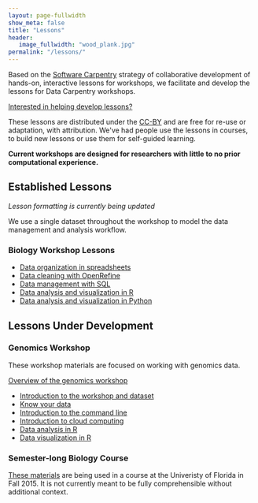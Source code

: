 ```yaml
---
layout: page-fullwidth
show_meta: false
title: "Lessons"
header:
   image_fullwidth: "wood_plank.jpg"
permalink: "/lessons/"
---
```


Based on the [Software Carpentry](http://software-carpentry.org) strategy of collaborative development
of hands-on, interactive lessons for workshops, we facilitate and
develop the lessons for Data Carpentry workshops.

[Interested in helping develop lessons?](/involved-lessons/)

These lessons are distributed under the [CC-BY](https://creativecommons.org/licenses/by/2.0/) and are free for re-use or adaptation, with attribution. We've had people use the lessons in courses, to build new lessons or use them for self-guided learning.

**Current workshops are designed for researchers with little to
no prior computational experience.**


## Established Lessons
*Lesson formatting is currently being updated*

We use a single dataset throughout the workshop to model
the data management and analysis workflow.


### Biology Workshop Lessons

- [Data organization in spreadsheets](http://datacarpentry.github.io/spreadsheet-ecology-lesson/)
- [Data cleaning with OpenRefine](http://datacarpentry.github.io/OpenRefine-ecology/)
- [Data management with SQL](http://datacarpentry.github.io/sql-ecology/)
- [Data analysis and visualization in R](http://datacarpentry.github.io/R-ecology/)
- [Data analysis and visualization in Python](http://datacarpentry.github.io/python-ecology/)


## Lessons Under Development


### Genomics Workshop
These workshop materials are focused on working with genomics data.

[Overview of the genomics workshop](http://www.datacarpentry.org/genomics-workshop/)

- [Introduction to the workshop and dataset](http://www.datacarpentry.org/introduction-genomics/)
- [Know your data](https://github.com/datacarpentry/knowyourdata-genomics/tree/gh-pages/lessons)
- [Introduction to the command line](https://github.com/datacarpentry/shell-genomics/blob/gh-pages/README.md)
- [Introduction to cloud computing](https://github.com/datacarpentry/cloud-genomics/tree/master/lessons)
- [Data analysis in R](http://www.datacarpentry.org/R-genomics/04-dplyr.html)
- [Data visualization in R](http://www.datacarpentry.org/R-genomics/05-data-visualization.html)

### Semester-long Biology Course

[These materials](http://www.datacarpentry.org/semester-biology/) are being used in a course at the
Univeristy of Florida in Fall 2015. It is not currently meant to be fully comprehensible without additional
context.
